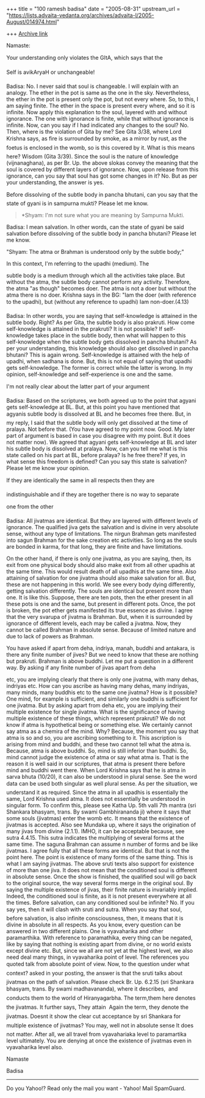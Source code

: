 +++
title = "100 ramesh badisa"
date = "2005-08-31"
upstream_url = "https://lists.advaita-vedanta.org/archives/advaita-l/2005-August/014974.html"

+++
[Archive link](https://lists.advaita-vedanta.org/archives/advaita-l/2005-August/014974.html)


Namaste:

Your understanding only violates the GItA, which says that the

Self is avikAryaH or unchangeable!



Badisa: No. I never said that soul is changeable. I will explain with an analogy. The ether in the pot is same as the one in the sky. Nevertheless, the ether in the pot is present only the pot, but not every where. So, to this, I am saying finite. The ether in the space is present every where, and so it is infinite. Now apply this explanation to the soul, layered with and without ignorance. The one with ignorance is finite, while that without ignorance is infinite. Now, can you say if I had indicated any changes to the soul? No. Then, where is the violation of Gita by me? See Gita 3/38, where Lord Krishna says, as fire is surrounded by smoke, as a mirror by rust, as the foetus is enclosed in the womb, so is this covered by it. What is this means here? Wisdom (Gita 3/39). Since the soul is the nature of knowledge (vijnanaghana), as per Br. Up. the above slokas convey the meaning that the soul is covered by different layers of ignorance. Now, upon release from this ignorance, can
 you say that soul has got some changes in it? No. But as per your understanding, the answer is yes.   



Before dissolving of the subtle body in pancha bhutani, can you say that the state of gyani is in sampurna mukti? Please let me know.



> *Shyam: I'm not sure what you are meaning by Sampurna Mukti.



Badisa: I mean salvation. In other words, can the state of gyani be said salvation before dissolving of the subtle body in pancha bhutani? Please let me know. 



"Shyam: The atma or Brahman is understood only by the subtle body;"

In this context, I'm referring to the upadhi (medium). The 

subtle body is a medium through which all the activities take place. But without the atma, the subtle body cannot perform any activity. Therefore, the atma "as though" becomes doer. The atma is not a doer but without the atma there is no doer. Krishna says in the BG: "Iam the doer (with reference to the upadhi), but (without any reference to upadhi) Iam non-doer.(4.13) 



Badisa: In other words, you are saying that self-knowledge is attained in the subtle body. Right? As per Gita, the subtle body is also prakruti. How come self-knowledge is attained in the prakruti? It is not possible? If self-knowledge takes place in the subtle body, then what will happen to this self-knowledge when the subtle body gets dissolved in pancha bhutani? As per your understanding, this knowledge should also get dissolved in pancha bhutani? This is again wrong. Self-knowledge is attained with the help of upadhi, when sadhana is done. But, this is not equal of saying that upadhi gets self-knowledge. The former is correct while the latter is wrong. In my opinion, self-knowledge and self-experience is one and the same. 



I'm not really clear about the latter part of your argument



Badisa: Based on the scriptures, we both agreed up to the point that agyani gets self-knowledge at BL. But, at this point you have mentioned that agyanis subtle body is dissolved at BL and he becomes free there. But, in my reply, I said that the subtle body will only get dissolved at the time of pralaya. Not before that. (You have agreed to my point now. Good. My later part of argument is based in case you disagree with my point. But it does not matter now). We agreed that agyani gets self-knowledge at BL and later his subtle body is dissolved at pralaya. Now, can you tell me what is this state called on his part at BL, before pralaya? Is he free there? If yes, in what sense this freedom is defined? Can you say this state is salvation? Please let me know your opinion.



If they are identically the same in all respects then they are

indistinguishable and if they are together there is no way to separate 

one from  the  other



Badisa: All jivatmas are identical. But they are layered with different levels of ignorance. The qualified jiva gets the salvation and is divine in very absolute sense, without any type of limitations. The nirgun Brahman gets manifested into sagun Brahman for the sake creation etc activities. So long as the souls are bonded in karma, for that long, they are finite and have limitations. 



On the other hand, if there is only one jivatma, as you are saying, then, its exit from one physical body should also make exit from all other upadhis at the same time. This would result death of all upadhis at the same time. Also attaining of salvation for one jivatma should also make salvation for all. But, these are not happening in this world. We see every body dying differently, getting salvation differently. The souls are identical but present more than one. It is like this. Suppose, there are ten pots, then the ether present in all these pots is one and the same, but present in different pots. Once, the pot is broken, the pot ether gets manifested its true essence as divine.  I agree that the very svarupa of jivatma is Brahman. But, when it is surrounded by ignorance of different levels, each may be called a jivatma. Now, they cannot be called Brahman in absolute sense. Because of limited nature and due to lack of powers as Brahman.  



You have asked if apart from deha, indriya, manah, buddhi and antakara, is there any finite number of jives? But we need to know that these are nothing but prakruti. Brahman is above buddhi. Let me put a question in a different way. By asking if any finite number of jivas apart from deha 

etc, you are implying clearly that there is only one jivatma, with many dehas, indriyas 
 etc. How can you ascribe as having many dehas, many indriyas, many minds, many buddhis etc to the same one jivatma? How is it possible? One mind, for example is sufficient, and similarly one buddhi is sufficient for one jivatma. But by asking apart from deha etc, you are implying their multiple existence for single jivatma. What is the significance of having multiple existence of these things, which represent prakruti? We do not know if atma is hypothetical being or something else. We certainly cannot say atma as a chemira of the mind. Why? Because, the moment you say that atma is so and so, you are ascribing
 something to it. This ascription is arising from mind and buddhi, and these two cannot tell what the atma is. Because, atma is above buddhi. So, mind is still inferior than buddhi. So, mind cannot judge the existence of atma or say what atma is. That is the reason it is well said in our scriptures, that atma is present there before mind and buddhi went there. When Lord Krishna says that he is atma in sarva bhuta (10/20), it can also be understood in plural sense. See the word data can be used both singular as well plural sense. As per the situation, we understand it as required. Since the atma in all upadhis is essentially the same, Lord Krishna used atma. It does not essentially be understood in singular form. To confirm this, please see Katha Up. 5th valli 7th mantra (sri Shankara bhasyam, trans. By swami Gambhirananda ji) where it says that some souls (jivatmas) enter the womb
 etc.  It means that the existence of jivatmas is accepted. Also see Mundaka up, where it says the
 origination of many jivas from divine (2.1.1). IMHO, it can be acceptable because, see sutra 4.4.15. This sutra indicates the multiplying of several forms at the same time. The saguna Brahman can assume n number of forms and be like jivatmas. I agree fully that all these forms are identical. But that is not the point here. The point is existence of many forms of the same thing. This is what I am saying jivatmas. The above sruti texts also support for existence of more than one jiva. It does not mean that the conditioned soul is different in absolute sense. Once the show is finished, the qualified soul will go back to the original source, the way several forms merge in the original soul. By saying the multiple existence of jivas, their finite nature is invariably implied. Indeed, the conditioned soul is finite, as it is not present everywhere at all the times. Before salvation, can any conditioned soul be infinite? No. If you say yes, then it will clash with sruti and sutra. When
 you say that soul, before salvation, is also infinite consciousness, then, it means that it is divine in absolute in all respects. As you know, every question can be answered in two different plains. One is vyavaharika and other paramarthika. With reference to paramathika, every thing can be negated, like by saying that nothing is existing apart from divine, or no world exists except divine etc. But, since we all are not yet at the highest level, we also need deal many things, in vyavaharika point of level. The references you quoted talk from absolute point of view. Now, to the question under what context? asked in your posting, the answer is that the sruti talks about jivatmas on the path of salvation. Please check Br. Up. 6.2.15 (sri Shankara bhasyam, trans. By swami madhavananda), where it describes,  
 and conducts them to the world of Hiranyagarbha. The term,them here denotes the jivatmas. It further says, They attain 
 Again the term, they denote the jivatmas.
 Doesnt it show the clear cut acceptance by sri Shankara for multiple existence of jivatmas? You may, well not in absolute sense It does not matter. After all, we all travel from vyavahariaka level to paramartika level ultimately. You are denying at once the existence of jivatmas even in vyavaharika level also.     



Namaste

Badisa  





---------------------------------
Do you Yahoo!?
 Read only the mail you want - Yahoo! Mail SpamGuard.

